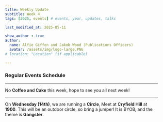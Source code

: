 ```yaml
---
title: Weekly Update
subtitle: Week 4
tags: [2025, events] # events, year, updates, talks

last_modified_at: 2025-05-11

show_author : true
author:
  name: Alfie Giffen and Jakob Wood (Publications Officers)
  avatar: /assets/img/logo-large.PNG
# location: "Location" (if applicable)

---
```


### Regular Events Schedule

---

No **Coffee and Cake** this week, hope to see you all next week!

---

On **Wednesday (14th)**, we are running a **Circle**, Meet at **Cryfield Hill** at **1900**. This will be an outdoor circle, so bring a jumper! It is BYOB, and the theme is **Gangster**.